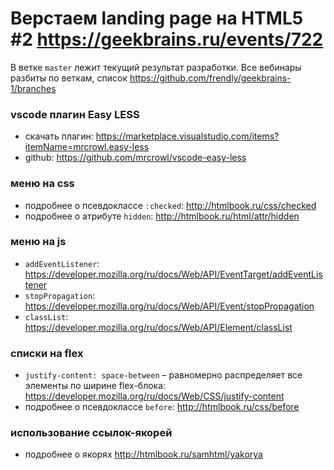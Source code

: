 # Верстаем landing page на HTML5 #2 https://geekbrains.ru/events/722

В ветке `master` лежит текущий результат разработки.
Все вебинары разбиты по веткам, список https://github.com/frendly/geekbrains-1/branches

### vscode плагин Easy LESS
* скачать плагин: https://marketplace.visualstudio.com/items?itemName=mrcrowl.easy-less
* github: https://github.com/mrcrowl/vscode-easy-less

### меню на css
* подробнее о псевдоклассе `:checked`: http://htmlbook.ru/css/checked
* подробнее о атрибуте `hidden`: http://htmlbook.ru/html/attr/hidden

### меню на js
* `addEventListener`: https://developer.mozilla.org/ru/docs/Web/API/EventTarget/addEventListener
* `stopPropagation`: https://developer.mozilla.org/ru/docs/Web/API/Event/stopPropagation
* `classList`: https://developer.mozilla.org/ru/docs/Web/API/Element/classList

### списки на flex
* `justify-content: space-between` – равномерно распределяет все элементы по ширине flex-блока: https://developer.mozilla.org/ru/docs/Web/CSS/justify-content
* подробнее о псевдоклассе `before`: http://htmlbook.ru/css/before

### использование ссылок-якорей
* подробнее о якорях http://htmlbook.ru/samhtml/yakorya